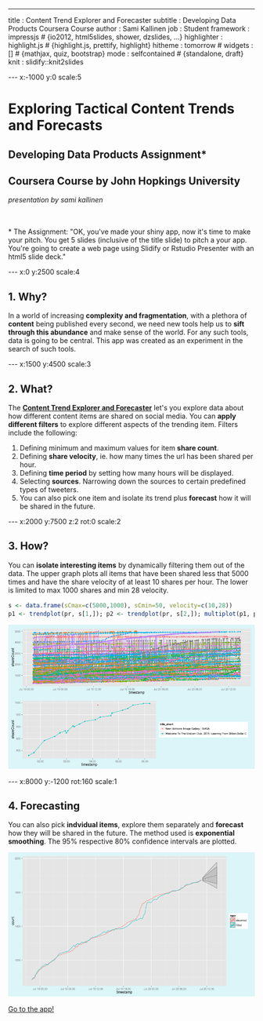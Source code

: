 ---
title       : Content Trend Explorer and Forecaster
subtitle    : Developing Data Products Coursera Course
author      : Sami Kallinen
job         : Student
framework   : impressjs        # {io2012, html5slides, shower, dzslides, ...}
highlighter : highlight.js  # {highlight.js, prettify, highlight}
hitheme     : tomorrow      # 
widgets     : []            # {mathjax, quiz, bootstrap}
mode        : selfcontained # {standalone, draft}
knit        : slidify::knit2slides

--- x:-1000 y:0 scale:5


# Exploring Tactical Content Trends and Forecasts  
## Developing Data Products Assignment*  
## Coursera Course by John Hopkings University    

*presentation by sami kallinen*
</br>
</br>
</br>



<span class="footnote">* The Assignment:
"OK, you've made your shiny app, now it's time to make your pitch. You get 5 slides (inclusive of the title slide)  to pitch a your app. You're going to create a web page using Slidify or Rstudio Presenter with an html5 slide deck."
</span>


---  x:0 y:2500 scale:4
## 1. Why?  
        
In a world of increasing **complexity and fragmentation**, with a plethora of **content** being published every second, we need new tools help us to **sift through this abundance** and make sense of the world. For any such tools, data is going to be central. This app was created as an experiment in the search of such tools. 


--- x:1500 y:4500 scale:3

## 2. What?
        
The [**Content Trend Explorer and Forecaster**](http://sakal.li/shinyapp) let's you explore data about how different content items are shared on social media. You can **apply different filters** to explore different aspects of the trending item. Filters include the following:

1. Defining minimum and maximum values for item **share count**.
1. Defining **share velocity**, ie. how many times the url has been shared per hour.
1. Defining **time period** by setting how many hours will be displayed.
1. Selecting **sources**. Narrowing down the sources to certain predefined types of tweeters.
1. You can also pick one item and isolate its trend plus **forecast** how it will be shared in the future.

--- x:2000 y:7500 z:2 rot:0 scale:2

## 3. How?
        
You can **isolate interesting items** by dynamically filtering them out of the data. The upper graph plots all items that have been shared less that 5000 times and have the share velocity of at least 10 shares per hour. The lower is limited to max 1000 shares and min 28 velocity.





```r
s <- data.frame(sCmax=c(5000,1000), sCmin=50, velocity=c(10,28))
p1 <- trendplot(pr, s[1,]); p2 <- trendplot(pr, s[2,]); multiplot(p1, p2)
```

![plot of chunk unnamed-chunk-2](assets/fig/unnamed-chunk-2-1.png) 


--- x:8000 y:-1200 rot:160 scale:1

## 4. Forecasting
        
You can also pick **indvidual items**, explore them separately and **forecast** how they will be shared in the future. The method used is **exponential smoothing**. The 95% respective 80% confidence intervals are plotted.

![plot of chunk unnamed-chunk-3](assets/fig/unnamed-chunk-3-1.png) 


[Go to the app!](http://sakal.li/shinyapp)

